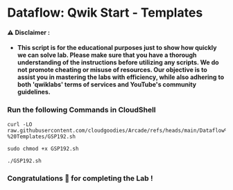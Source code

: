 #  Dataflow: Qwik Start - Templates


#### ⚠️ Disclaimer :
- **This script is for the educational purposes just to show how quickly we can solve lab. Please make sure that you have a thorough understanding of the instructions before utilizing any scripts. We do not promote cheating or  misuse of resources. Our objective is to assist you in mastering the labs with efficiency, while also adhering to both 'qwiklabs' terms of services and YouTube's community guidelines.**

### Run the following Commands in CloudShell 

```
curl -LO raw.githubusercontent.com/cloudgoodies/Arcade/refs/heads/main/Dataflow%3A%20Qwik%20Start%20-%20Templates/GSP192.sh

sudo chmod +x GSP192.sh

./GSP192.sh
```

### Congratulations 🎉 for completing the Lab !
